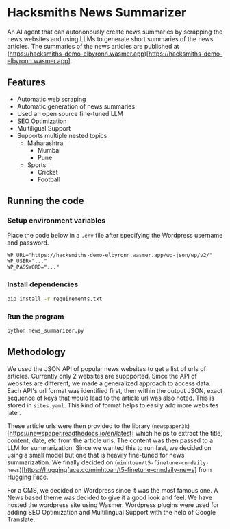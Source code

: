 # Hacksmiths News Summarizer

An AI agent that can autononously create news summaries by scrapping the news websites and using LLMs to generate short summaries of the news articles. The summaries of the news articles are published at (https://hacksmiths-demo-elbyronn.wasmer.app)[https://hacksmiths-demo-elbyronn.wasmer.app].

## Features

- Automatic web scraping
- Automatic generation of news summaries
- Used an open source fine-tuned LLM
- SEO Optimization
- Multiligual Support
- Supports multiple nested topics
    - Maharashtra
        - Mumbai
        - Pune
    - Sports
        - Cricket
        - Football

## Running the code

### Setup environment variables

Place the code below in a `.env` file after specifying the Wordpress username and password.
```env
WP_URL="https://hacksmiths-demo-elbyronn.wasmer.app/wp-json/wp/v2/"
WP_USER="..."
WP_PASSWORD="..."
```

### Install dependencies
```sh
pip install -r requirements.txt
```

### Run the program
```sh
python news_summarizer.py
```

## Methodology

We used the JSON API of popular news websites to get a list of urls of articles. Currently only 2 websites are suppported. Since the API of websites are different, we made a generalized approach to access data. Each API's url format was identified first, then within the output JSON, exact sequence of keys that would lead to the article url was also noted. This is stored in `sites.yaml`. This kind of format helps to easily add more websites later.

These article urls were then provided to the library (`newspaper3k`)[https://newspaper.readthedocs.io/en/latest] which helps to extract the title, content, date, etc from the article urls. The content was then passed to a LLM for summarization. Since we wanted this to run fast, we decided on using a small model but one that is heavily fine-tuned for news summarization. We finally decided on (`minhtoan/t5-finetune-cnndaily-news`)[https://huggingface.co/minhtoan/t5-finetune-cnndaily-news] from Hugging Face.

For a CMS, we decided on Wordpress since it was the most famous one. A News based theme was decided to give it a good look and feel. We have hosted the wordpress site using Wasmer. Wordpress plugins were used for adding SEO Optimization and Multilingual Support with the help of Google Translate.

